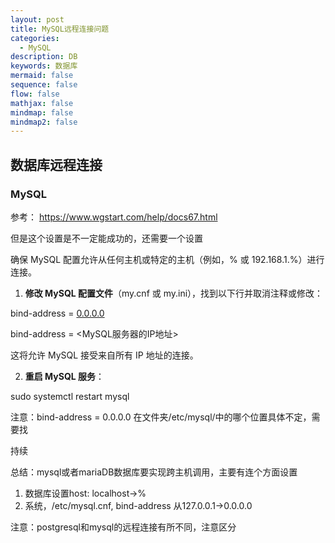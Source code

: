 ```yaml
---
layout: post
title: MySQL远程连接问题
categories:
  - MySQL
description: DB
keywords: 数据库
mermaid: false
sequence: false
flow: false
mathjax: false
mindmap: false
mindmap2: false
---
```

## 数据库远程连接

### MySQL

参考：
https://www.wgstart.com/help/docs67.html


但是这个设置是不一定能成功的，还需要一个设置

确保 MySQL 配置允许从任何主机或特定的主机（例如，% 或 192.168.1.%）进行连接。

1. **修改 MySQL 配置文件**（my.cnf 或 my.ini），找到以下行并取消注释或修改：
    
bind-address = [0.0.0.0](http://0.0.0.0)

bind-address = <MySQL服务器的IP地址>

这将允许 MySQL 接受来自所有 IP 地址的连接。

2. **重启 MySQL 服务**：

sudo systemctl restart mysql

注意：bind-address = 0.0.0.0 在文件夹/etc/mysql/中的哪个位置具体不定，需要找

持续

总结：mysql或者mariaDB数据库要实现跨主机调用，主要有连个方面设置
1.  数据库设置host:  localhost->%
2. 系统，/etc/mysql.cnf, bind-address 从127.0.0.1->0.0.0.0

注意：postgresql和mysql的远程连接有所不同，注意区分